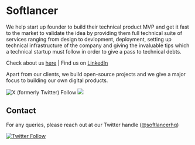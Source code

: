 # Softlancer

We help start up founder to build their technical product MVP and get it fast to the market to validate the idea by providing them full technical suite of services ranging from design to devlopment, deployment, setting up technical infrastructure of the company and giving the invaluable tips which a technical startup must follow in order to give a pass to technical debts.
 
Check about us [here](https://softlancer.co/) | Find us on [LinkedIn](https://www.linkedin.com/company/softlancer/)

Apart from our clients, we build open-source projects and we give a major focus to building our own digital products.


![X (formerly Twitter) Follow](https://img.shields.io/twitter/follow/softlancerhq?style=for-the-badge&logo=X&logoColor=white)
 [![](https://img.shields.io/badge/Instagram-E4405F.svg?style=for-the-badge&logo=Instagram&logoColor=white)](https://www.instagram.com/softlancerhq/)

## Contact

For any queries, please reach out at our Twitter handle ([@softlancerhq](https://twitter.com/softlancerhq))

[![Twitter Follow](https://img.shields.io/twitter/follow/softlancerhq.svg?style=social)](https://twitter.com/softlancerhq)
